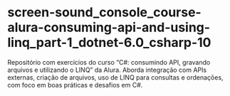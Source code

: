 # screen-sound_console_course-alura-consuming-api-and-using-linq_part-1_dotnet-6.0_csharp-10
Repositório com exercícios do curso “C#: consumindo API, gravando arquivos e utilizando o LINQ” da Alura. Aborda integração com APIs externas, criação de arquivos, uso de LINQ para consultas e ordenações, com foco em boas práticas e desafios em C#.
